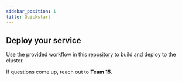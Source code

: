 ```yaml
---
sidebar_position: 1
title: Quickstart
---
```


## Deploy your service

Use the provided workflow in this [repository](https://github.com/Agile-Software-Engineering-25/deploy-to-k8s) to build and deploy to the cluster.

If questions come up, reach out to **Team 15**.